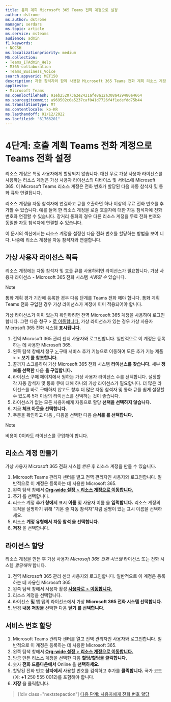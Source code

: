 ```yaml
---
title: 통화 계획 Microsoft 365 Teams 전화 계정으로 설정
author: dstrome
ms.author: dstrome
manager: serdars
ms.topic: article
ms.service: msteams
audience: admin
f1.keywords:
- NOCSH
ms.localizationpriority: medium
MS.collection:
- Teams_ITAdmin_Help
- M365-collaboration
- Teams_Business_Voice
search.appverid: MET150
description: 자동 참석자와 함께 사용할 Microsoft 365 Teams 전화 계획 리소스 계정을 사용하여 통화를 설정하는 방법에 대해 자세히 알아보습니다.
appliesto:
- Microsoft Teams
ms.openlocfilehash: 91eb252073a2e2421afe8a12a308a429480e4664
ms.sourcegitcommit: a969502c0a5237caf041d7726f4f1edefdd75b44
ms.translationtype: MT
ms.contentlocale: ko-KR
ms.lasthandoff: 01/12/2022
ms.locfileid: "61766201"
---
```

# <a name="step-4-set-up-a-teams-phone-with-calling-plan-resource-account"></a>4단계: 호출 계획 Teams 전화 계정으로 Teams 전화 설정

리소스 계정은 특정 사용자에게 할당되지 않습니다. 대신 무료 가상 사용자 라이선스를 사용하는 리소스 계정은 가상 사용자 라이선스의 디바이스 및 서비스에 Microsoft 365. 이 Microsoft Teams 리소스 계정은 전화 번호가 할당된 다음 자동 참석자 및 통화 큐와 연결됩니다.

리소스 계정을 자동 참석자에 연결하고 큐를 호출하면 하나 이상의 무료 전화 번호를 추가할 수 있습니다. 예를 들어 한 리소스 계정을 로컬 호출자에 대한 자동 참석자에 전화 번호와 연결할 수 있습니다. 장거리 통화의 경우 다른 리소스 계정을 무료 전화 번호와 동일한 자동 참석자에 연결할 수 있습니다.

이 문서의 섹션에서는 리소스 계정을 설정한 다음 전화 번호를 할당하는 방법을 보여 니다. 나중에 리소스 계정을 자동 참석자와 연결합니다.

## <a name="obtain-virtual-user-licenses"></a>가상 사용자 라이선스 획득

리소스 계정에는 자동 참석자 및 호출 큐를 사용하려면 라이선스가 필요합니다. 가상 사용자 라이선스 - Microsoft 365 전화 시스템 *사용할 수* 있습니다.

> [!NOTE]
> 통화 계획 평가 기간에 등록한 경우 다음 단계를 Teams 전화 해야 합니다. 통화 계획 Teams 전화 구입한 경우 가상 라이선스가 계정에 이미 적용되어야 합니다.
>
> 가상 라이선스가 이미 있는지 확인하려면 전역 Microsoft 365 계정을 사용하여 로그인합니다. 그런 다음 청구 > [로 이동합니다.](https://admin.microsoft.com/Adminportal/Home#/subscriptions) 가상 라이선스가 있는 경우 가상 사용자 Microsoft 365 전화 시스템 **표시됩니다.**

1. 전역 Microsoft 365 관리 센터 사용자와 로그인합니다. 일반적으로 이 계정은 등록하는 데 사용한 Microsoft 365.
2. 왼쪽 탐색 창에서 청구 <a href="https://admin.microsoft.com/Adminportal/Home#/catalog" target="_blank">   > </a>구매 서비스 추가 기능으로 이동하여 모든 추가 기능 제품  >    >  **보기 를 참조합니다.**
3. 끝까지 스크롤하여 가상 Microsoft 365 전화 시스템 **라이선스를 찾습니다.** 세부 **정보를 선택한** 다음 **을 구입합니다.**
4. 라이선스 구매 페이지에서 원하는 가상 사용자 라이선스 수를 선택합니다. 설정할 각 자동 참석자 및 통화 큐에 대해 하나의 가상 라이선스가 필요합니다. 더 많은 라이선스를 바로 구매하지 않고도 향후 더 많은 자동 참석자 및 통화 큐를 쉽게 설정할 수 있도록 5개 이상의 라이선스를 선택하는 것이 좋습니다.
5. 라이선스가 없는 모든 사용자에게 자동으로 할당 **선택을 선택하지 않습니다.**
6. 지금 **체크 아웃을 선택합니다.**
7. 주문을 확인하고 다음 **,** 다음을 선택한 다음 **순서를 를 선택합니다.**

> [!NOTE]
> 비용이 0이라도  라이선스를 구입해야 합니다.

## <a name="create-a-resource-account"></a>리소스 계정 만들기

가상 사용자 Microsoft 365 전화 시스템 *받은* 후 리소스 계정을 만들 수 있습니다.

1. Microsoft Teams 관리자 센터를 열고 전역 관리자인 사용자와 로그인합니다. 일반적으로 이 계정은 등록하는 데 사용한 Microsoft 365.
2. 왼쪽 탐색 창에서 <a href="https://admin.teams.microsoft.com/company-wide-settings/resource-accounts" target="_blank"> **Org-wide 설정**  >  **리소스 계정으로 이동합니다.**</a>
3. **추가** 를 선택합니다.
4. 리소스 계정 **추가 창에서** 표시 **이름** 및 사용자 이름 을 **입력합니다.** 리소스 계정의 목적을 설명하기 위해 "기본 줄 자동 참석자"처럼 설명이 있는 표시 이름을 선택하세요.
5. 리소스 **계정 유형에서** **자동 참석 을 선택합니다.**
6. **저장** 을 선택합니다.

## <a name="assign-a-license"></a>라이선스 할당

리소스 계정을 만든 후 가상 사용자 *Microsoft 365 전화 시스템* 라이선스 또는 전화 시스템 *할당해야* 합니다.

1. 전역 Microsoft 365 관리 센터 사용자와 로그인합니다. 일반적으로 이 계정은 등록하는 데 사용한 Microsoft 365.
1. 왼쪽 탐색 창에서 사용자 활성 <a href="https://admin.microsoft.com/Adminportal/Home#/users" target="_blank"> **사용자로**  >  **이동합니다.**</a>
1. 리소스 계정을 선택합니다.
1. 라이선스 **및** 앱 탭의 라이선스에서 가상 **Microsoft 365 전화 시스템 선택합니다.**
1. 변경 **내용 저장을** 선택한 다음 **닫기 를 선택합니다.**

## <a name="assign-a-service-number"></a>서비스 번호 할당

1. Microsoft Teams 관리자 센터를 열고 전역 관리자인 사용자와 로그인합니다. 일반적으로 이 계정은 등록하는 데 사용한 Microsoft 365.
1. 왼쪽 탐색 창에서 <a href="https://admin.teams.microsoft.com/company-wide-settings/resource-accounts" target="_blank"> **Org-wide 설정**  >  **리소스 계정으로 이동합니다.**</a>
1. 방금 만든 리소스 계정을 선택한 다음 **할당/할당을 클릭합니다.**
1. 숫자 **전화 드롭다운에서** Online 을 **선택하세요.**
1. 할당된 전화 번호 **상자에서** 사용할 번호를 검색하고 추가를 **클릭합니다.** 국가 코드(예: **+1** 250 555 0012)를 포함해야 합니다.
1. **저장** 을 클릭합니다.

> [!div class="nextstepaction"]
> [다음 단계: 사용자에게 전화 번호 할당](set-up-assign-numbers.md)
